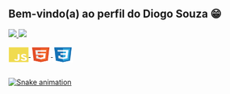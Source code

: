 ## Bem-vindo(a) ao perfil do Diogo Souza 😁

 <div>
   <a href="https://github.com/diogosouza-dev">
   <img height="180em" src="https://github-readme-stats.vercel.app/api?username=diogosouza-dev&show_icons=true&theme=tokyonight&include_all_commits=true&count_private=true"/>
   <img height="180em" src="https://github-readme-stats.vercel.app/api/top-langs/?username=diogosouza-dev&layout=compact&langs_count=6&theme=tokyonight"/>

</div>
<div style="display: inline_block"><br>
  <img align="center" alt="Js" height="30" width="40" src="https://raw.githubusercontent.com/devicons/devicon/master/icons/javascript/javascript-plain.svg">
  <img align="center" alt="HTML" height="30" width="40" src="https://raw.githubusercontent.com/devicons/devicon/master/icons/html5/html5-original.svg">
  <img align="center" alt="CSS" height="30" width="40" src="https://raw.githubusercontent.com/devicons/devicon/master/icons/css3/css3-original.svg">
</div>
 
 <br>
 
  
 
<div> 
  
 
  ![Snake animation](https://github.com/diogosouza-dev/diogosouza-dev/blob/output/github-contribution-grid-snake.svg)

</div>
